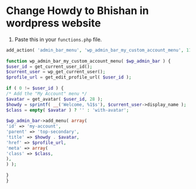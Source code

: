 <!-- #==============================* -->
<!-- # Author: Bhishan Poudel
<!-- # Date  : Apr 10, 2018
<!-- #==============================* -->
# Change Howdy to Bhishan in wordpress website

1. Paste this in your `functions.php` file.

```php
add_action( 'admin_bar_menu', 'wp_admin_bar_my_custom_account_menu', 11 );
 
function wp_admin_bar_my_custom_account_menu( $wp_admin_bar ) {
$user_id = get_current_user_id();
$current_user = wp_get_current_user();
$profile_url = get_edit_profile_url( $user_id );
 
if ( 0 != $user_id ) {
/* Add the "My Account" menu */
$avatar = get_avatar( $user_id, 28 );
$howdy = sprintf( __('Welcome, %1$s'), $current_user->display_name );
$class = empty( $avatar ) ? '' : 'with-avatar';
 
$wp_admin_bar->add_menu( array(
'id' => 'my-account',
'parent' => 'top-secondary',
'title' => $howdy . $avatar,
'href' => $profile_url,
'meta' => array(
'class' => $class,
),
) );
 
}
}
```
